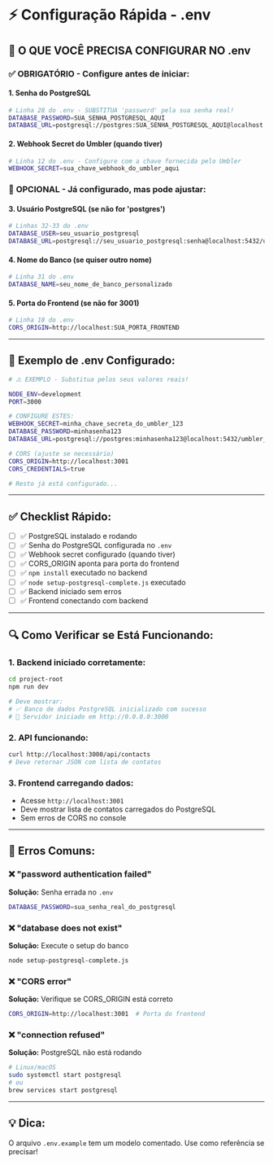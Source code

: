# ⚡ Configuração Rápida - .env

## 🔧 **O QUE VOCÊ PRECISA CONFIGURAR NO .env**

### ✅ **OBRIGATÓRIO - Configure antes de iniciar:**

#### 1. **Senha do PostgreSQL**
```bash
# Linha 28 do .env - SUBSTITUA 'password' pela sua senha real!
DATABASE_PASSWORD=SUA_SENHA_POSTGRESQL_AQUI
DATABASE_URL=postgresql://postgres:SUA_SENHA_POSTGRESQL_AQUI@localhost:5432/umbler_webhook_db
```

#### 2. **Webhook Secret do Umbler** (quando tiver)
```bash
# Linha 12 do .env - Configure com a chave fornecida pelo Umbler
WEBHOOK_SECRET=sua_chave_webhook_do_umbler_aqui
```

### 🔧 **OPCIONAL - Já configurado, mas pode ajustar:**

#### 3. **Usuário PostgreSQL** (se não for 'postgres')
```bash
# Linhas 32-33 do .env
DATABASE_USER=seu_usuario_postgresql
DATABASE_URL=postgresql://seu_usuario_postgresql:senha@localhost:5432/umbler_webhook_db
```

#### 4. **Nome do Banco** (se quiser outro nome)
```bash
# Linha 31 do .env
DATABASE_NAME=seu_nome_de_banco_personalizado
```

#### 5. **Porta do Frontend** (se não for 3001)
```bash
# Linha 18 do .env
CORS_ORIGIN=http://localhost:SUA_PORTA_FRONTEND
```

---

## 🚀 **Exemplo de .env Configurado:**

```bash
# ⚠️ EXEMPLO - Substitua pelos seus valores reais!

NODE_ENV=development
PORT=3000

# CONFIGURE ESTES:
WEBHOOK_SECRET=minha_chave_secreta_do_umbler_123
DATABASE_PASSWORD=minhasenha123
DATABASE_URL=postgresql://postgres:minhasenha123@localhost:5432/umbler_webhook_db

# CORS (ajuste se necessário)
CORS_ORIGIN=http://localhost:3001
CORS_CREDENTIALS=true

# Resto já está configurado...
```

---

## ✅ **Checklist Rápido:**

- [ ] ✅ PostgreSQL instalado e rodando
- [ ] ✅ Senha do PostgreSQL configurada no `.env`
- [ ] ✅ Webhook secret configurado (quando tiver)
- [ ] ✅ CORS_ORIGIN aponta para porta do frontend
- [ ] ✅ `npm install` executado no backend
- [ ] ✅ `node setup-postgresql-complete.js` executado
- [ ] ✅ Backend iniciado sem erros
- [ ] ✅ Frontend conectando com backend

---

## 🔍 **Como Verificar se Está Funcionando:**

### 1. **Backend iniciado corretamente:**
```bash
cd project-root
npm run dev

# Deve mostrar:
# ✅ Banco de dados PostgreSQL inicializado com sucesso
# 🚀 Servidor iniciado em http://0.0.0.0:3000
```

### 2. **API funcionando:**
```bash
curl http://localhost:3000/api/contacts
# Deve retornar JSON com lista de contatos
```

### 3. **Frontend carregando dados:**
- Acesse `http://localhost:3001`
- Deve mostrar lista de contatos carregados do PostgreSQL
- Sem erros de CORS no console

---

## 🚨 **Erros Comuns:**

### ❌ "password authentication failed"
**Solução:** Senha errada no `.env`
```bash
DATABASE_PASSWORD=sua_senha_real_do_postgresql
```

### ❌ "database does not exist"
**Solução:** Execute o setup do banco
```bash
node setup-postgresql-complete.js
```

### ❌ "CORS error"
**Solução:** Verifique se CORS_ORIGIN está correto
```bash
CORS_ORIGIN=http://localhost:3001  # Porta do frontend
```

### ❌ "connection refused"
**Solução:** PostgreSQL não está rodando
```bash
# Linux/macOS
sudo systemctl start postgresql
# ou
brew services start postgresql
```

---

## 💡 **Dica:**

O arquivo `.env.example` tem um modelo comentado. Use como referência se precisar!